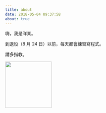 ```yaml
---
title: about
date: 2018-05-04 09:37:58
about: true
---
```


嗨，我是咩某。

到退役（8 月 24 日）以前，每天都會練習寫程式。

請多指教。

<img src="../images/cactus.png" width="150">